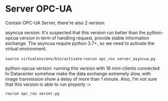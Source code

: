# Server OPC-UA

Contain OPC-UA Server, there're also 2 version:

asyncua version: It's suspected that this version run better than the python-opcua version in term of handling request, provide stable information exchange. The asyncua require python 3.7+, so we need to activate the virtual environment.

`source virtualenv/env/bin/activate`
`rosrun opc_ros server_asyncua.py`

python-opcua version: running this version with 16 mini-clients connected to Datacenter somehow make the data exchange extremely slow, with image tranmission show a delay of more than 1 minute. Also, I'm not sure that this version is able to run properly :>

`rosrun opc_ros server.py`